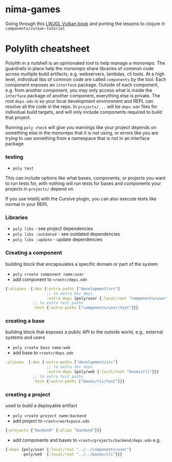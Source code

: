 # nima-games

Going through this [LWJGL Vulkan book](https://github.com/lwjglgamedev/vulkanbook) and porting the lessons to clojure in `components/vulkan-tutorial`

# Polylith cheatsheet

Polylith in a nutshell is an opinionated tool to help manage a monorepo. The guardrails in place help the monorepo share
libraries of common code across multiple build artifacts, e.g. webservers, lambdas, cli tools. At a high level,
individual libs of common code are called `components` by the tool. Each component exposes an `interface` package. Outside
of each component, e.g. from another component, you may only access what is inside the `interface` package of another
component, everything else is private. The root `deps.edn` is so your local development environment and REPL can
resolve all the code in the repo. In `projects/...` will be `deps.edn` files for individual build targets, and will only
include components required to build that project.


Running `poly check` will give you warnings like your project depends on something else in the monorepo that it is not using,
or errors like you are trying to use something from a namespace that is not in an interface package

### testing

* `poly test`

This can include options like what bases, components, or projects you want to run tests for, with nothing will run tests
for bases and components your projects in `projects/` depend on

If you use Intellij with the Cursive plugin, you can also execute tests like normal in your REPL

### Libraries

* `poly libs` - see project dependencies
* `poly libs :outdated` - see outdated dependencies
* `poly libs :update` - update dependencies

### Creating a component

building block that encapsulates a specific domain or part of the system

* `poly create component name:user`
* add component to `<root>/deps.edn`
```clojure
{:aliases  {:dev {:extra-paths ["development/src"]
                  ;; to extra dev deps
                  :extra-deps {poly/user {:local/root "components/user"}}}}
            ;; to extra test paths
            :test {:extra-paths ["components/user/test"]}}
```

### creating a base

building block that exposes a public API to the outside world, e.g., external systems and users

* `poly create base name:web`
* add base to `<root>/deps.edn`
```clojure
:aliases  {:dev {:extra-paths ["development/src"]
                  ;; to extra dev deps
                  :extra-deps {poly/web {:local/root "bases/cli"}}}
            ;; to extra test paths
            :test {:extra-paths ["bases/cli/test"]}}
```

### creating a project

used to build a deployable artifact

* `poly create project name:backend`
* add project to `<root>/workspace.edn`
```clojure
{:projects {"backend" {:alias "backend"}}}
```
* add components and bases to `<root>/projects/backend/deps.edn` e.g.
```clojure
{:deps {poly/user {:local/root "../../components/user"}
        poly/web  {:local/root "../../bases/cli"}}}
```
